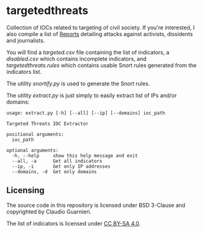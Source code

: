 # targetedthreats

Collection of IOCs related to targeting of civil society.
If you're interested, I also compile a list of [Reports](https://github.com/botherder/targetedthreats/wiki/Reports) detailing attacks
against activists, dissidents and journalists.

You will find a *targeted.csv* file containing the list of indicators,
a *disabled.csv* which contains incomplete indicators, and *targetedthreats.rules*
which contains usable Snort rules generated from the indicators list.

The utility *snortify.py* is used to generate the Snort rules.

The utility *extract.py* is just simply to easily extract list of IPs and/or domains:

    usage: extract.py [-h] [--all] [--ip] [--domains] ioc_path

    Targeted Threats IOC Extractor

    positional arguments:
      ioc_path

    optional arguments:
      -h, --help     show this help message and exit
      --all, -a      Get all indicators
      --ip, -i       Get only IP addresses
      --domains, -d  Get only domains

## Licensing

The source code in this repository is licensed under BSD 3-Clause and
copyrighted by Claudio Guarnieri.

The list of indicators is licensed under [CC BY-SA 4.0](https://creativecommons.org/licenses/by-sa/4.0/).
